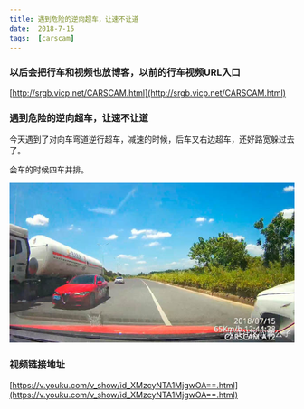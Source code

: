 ```yaml
---
title: 遇到危险的逆向超车，让速不让道
date:  2018-7-15
tags:  [carscam]
---
```


### 以后会把行车和视频也放博客，以前的行车视频URL入口

[http://srgb.vicp.net/CARSCAM.html](http://srgb.vicp.net/CARSCAM.html)

### 遇到危险的逆向超车，让速不让道

今天遇到了对向车弯道逆行超车，减速的时候，后车又右边超车，还好路宽躲过去了。

会车的时候四车并排。

![](/img/carscam_0715.jpg)

### 视频链接地址

[https://v.youku.com/v_show/id_XMzcyNTA1MjgwOA==.html](https://v.youku.com/v_show/id_XMzcyNTA1MjgwOA==.html)


